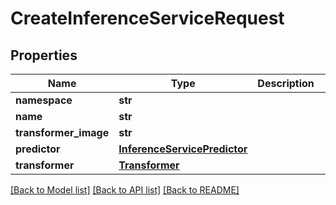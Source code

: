 # CreateInferenceServiceRequest

## Properties
Name | Type | Description | Notes
------------ | ------------- | ------------- | -------------
**namespace** | **str** |  | [optional] 
**name** | **str** |  | [optional] 
**transformer_image** | **str** |  | [optional] 
**predictor** | [**InferenceServicePredictor**](InferenceServicePredictor.md) |  | [optional] 
**transformer** | [**Transformer**](Transformer.md) |  | [optional] 

[[Back to Model list]](../README.md#documentation-for-models) [[Back to API list]](../README.md#documentation-for-api-endpoints) [[Back to README]](../README.md)


